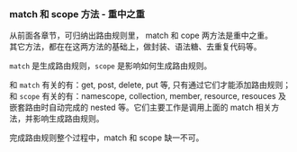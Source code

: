 ### match 和 scope 方法 - 重中之重

从前面各章节，可归纳出路由规则里， match 和 cope 两方法是重中之重。
<br>
其它方法，都在在这两方法的基础上，做封装、语法糖、去重复代码等。

`match` 是生成路由规则，`scope` 是影响如何生成路由规则。

和 `match` 有关的有：get, post, delete, put 等, 只有通过它们才能添加路由规则；
<br>
和 `scope` 有关的有：namescope, collection, member, resource, resouces 及嵌套路由时自动完成的 nested 等。它们主要工作是调用上面的 match 相关方法，并影响生成路由规则。

完成路由规则整个过程中，match 和 scope 缺一不可。
